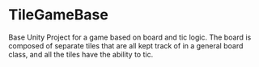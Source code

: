 # TileGameBase
Base Unity Project for a game based on board and tic logic. The board is composed of separate tiles that are all kept track of in a general board class, and all the tiles have the ability to tic.
